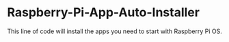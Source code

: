 # Raspberry-Pi-App-Auto-Installer
This line of code will install the apps you need to start with Raspberry Pi OS.
